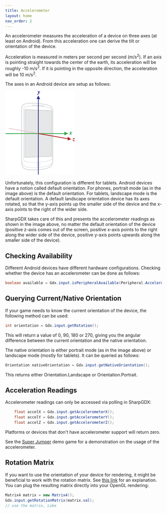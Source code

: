 ```yaml
---
title: Accelerometer
layout: home
nav_order: 2
---
```

An accelerometer measures the acceleration of a device on three axes (at least on Android). From this acceleration one can derive the tilt or orientation of the device.

Acceleration is measured in meters per second per second (m/s<sup>2</sup>). If an axis is pointing straight towards the center of the earth, its acceleration will be roughly -10 m/s<sup>2</sup>. If it is pointing in the opposite direction, the acceleration will be 10 m/s<sup>2</sup>.

The axes in an Android device are setup as follows:

![images/accelerometer.png](/assets/images/accelerometer.png)

Unfortunately, this configuration is different for tablets. Android devices have a notion called default orientation. For phones, portrait mode (as in the image above) is the default orientation. For tablets, landscape mode is the default orientation. A default landscape orientation device has its axes rotated, so that the y-axis points up the smaller side of the device and the x-axis points to the right of the wider side.

SharpGDX takes care of this and presents the accelerometer readings as shown in the image above, no matter the default orientation of the device (positive z-axis comes out of the screen, positive x-axis points to the right along the wider side of the device, positive y-axis points upwards along the smaller side of the device).

## Checking Availability
Different Android devices have different hardware configurations. Checking whether the device has an accelerometer can be done as follows:

```java
boolean available = Gdx.input.isPeripheralAvailable(Peripheral.Accelerometer);
```

## Querying Current/Native Orientation
If your game needs to know the current orientation of the device, the following method can be used:

```java
int orientation = Gdx.input.getRotation();
```

This will return a value of 0, 90, 180 or 270, giving you the angular difference between the current orientation and the native orientation.

The native orientation is either portrait mode (as in the image above) or landscape mode (mostly for tablets). It can be queried as follows:

```java
Orientation nativeOrientation = Gdx.input.getNativeOrientation();
```

This returns either Orientation.Landscape or Orientation.Portrait.

## Acceleration Readings

Accelerometer readings can only be accessed via polling in SharpGDX:

```java
    float accelX = Gdx.input.getAccelerometerX();
    float accelY = Gdx.input.getAccelerometerY();
    float accelZ = Gdx.input.getAccelerometerZ();
```

Platforms or devices that don't have accelerometer support will return zero.

See the [Super Jumper](https://github.com/sharpgdx/sharpgdx-demo-superjumper) demo game for a demonstration on the usage of the accelerometer.

## Rotation Matrix
If you want to use the orientation of your device for rendering, it might be beneficial to work with the rotation matrix. See <a href="https://developer.android.com/reference/android/hardware/SensorManager.html#getRotationMatrix(float[], float[], float[], float[])">this link</a> for an explanation. You can plug the resulting matrix directly into your OpenGL rendering:

```java
Matrix4 matrix = new Matrix4();
Gdx.input.getRotationMatrix(matrix.val);
// use the matrix, Luke
```